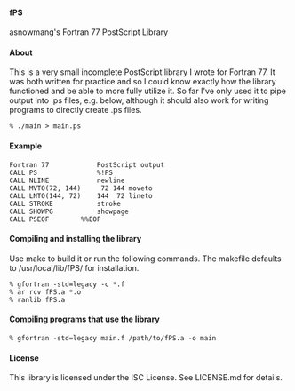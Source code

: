 #### fPS
asnowmang's Fortran 77 PostScript Library

#### About
This is a very small incomplete PostScript library I wrote for Fortran 77. It
was both written for practice and so I could know exactly how the library
functioned and be able to more fully utilize it. So far I've only used it to 
pipe output into .ps files, e.g. below, although it should also work for
writing programs to directly create .ps files.

    % ./main > main.ps

#### Example
    Fortran 77            PostScript output
    CALL PS               %!PS
    CALL NLINE            newline
    CALL MVTO(72, 144)     72 144 moveto
    CALL LNTO(144, 72)    144  72 lineto
    CALL STROKE           stroke
    CALL SHOWPG           showpage
    CALL PSEOF        %%EOF
    
#### Compiling and installing the library
Use make to build it or run the following commands. The makefile defaults 
to /usr/local/lib/fPS/ for installation.

    % gfortran -std=legacy -c *.f
    % ar rcv fPS.a *.o
    % ranlib fPS.a

#### Compiling programs that use the library
    % gfortran -std=legacy main.f /path/to/fPS.a -o main

#### License
This library is licensed under the ISC License. See LICENSE.md for details.
